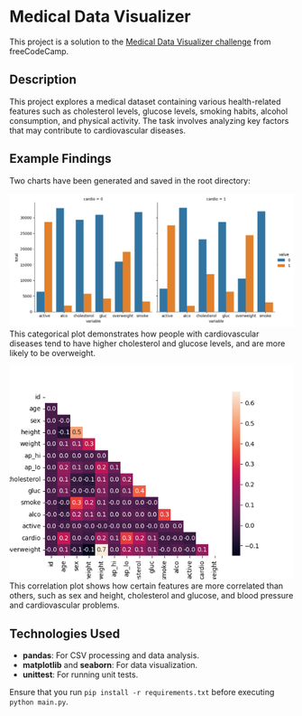 # Medical Data Visualizer

This project is a solution to the [Medical Data Visualizer challenge](https://www.freecodecamp.org/learn/data-analysis-with-python/data-analysis-with-python-projects/medical-data-visualizer) from freeCodeCamp.

## Description

This project explores a medical dataset containing various health-related features such as cholesterol levels, glucose levels, smoking habits, alcohol consumption, and physical activity. The task involves analyzing key factors that may contribute to cardiovascular diseases.

## Example Findings

Two charts have been generated and saved in the root directory:

![catplot](catplot.png)  
This categorical plot demonstrates how people with cardiovascular diseases tend to have higher cholesterol and glucose levels, and are more likely to be overweight.

![heatmap](heatmap.png)  
This correlation plot shows how certain features are more correlated than others, such as sex and height, cholesterol and glucose, and blood pressure and cardiovascular problems.

## Technologies Used

-   **pandas**: For CSV processing and data analysis.
-   **matplotlib** and **seaborn**: For data visualization.
-   **unittest**: For running unit tests.

Ensure that you run `pip install -r requirements.txt` before executing `python main.py`.

